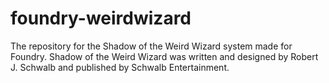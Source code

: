 # foundry-weirdwizard
The repository for the Shadow of the Weird Wizard system made for Foundry.
Shadow of the Weird Wizard was written and designed by Robert J. Schwalb and published by Schwalb Entertainment.
